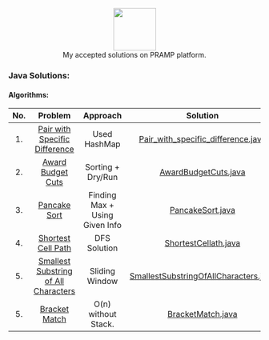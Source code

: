 <p align="center">
    <a href="https://www.hackerrank.com/jagrit_07">
        <img height=85 src="https://wicc.cornell.edu/img/pramp.png">
    </a>
    <br>My accepted solutions on PRAMP platform.
</p>


### Java Solutions:

#### Algorithms:


| No. |                                                              Problem                                                               |      Approach                   |                                                                                Solution                                                                                 |
|:---------:|:-----------------------------------------------------------------------------------------------------------------------------------:|:-----------------------------------------------------------------------------------------------------------------------------------:|:-------------------------------------------------------------------------------------------------------------------------------------------------------------------------:|
| 1. | [Pair with Specific Difference](https://www.pramp.com)                                                         |   Used HashMap             |[Pair_with_specific_difference.java](https://github.com/Jagrit29/Pramp_Java_Solutions/blob/master/Pramp/Codes/Pair_with_specific_difference.java)                          | 
| 2. | [Award Budget Cuts](https://www.pramp.com)                                                         |   Sorting + Dry/Run           |[AwardBudgetCuts.java](https://github.com/Jagrit29/Pramp_Java_Solutions/blob/master/Pramp/Codes/AwardBudgetCuts.java)                          |
| 3. | [Pancake Sort](https://www.pramp.com)                                      |   Finding Max + Using Given Info                |[PancakeSort.java](https://github.com/Jagrit29/Pramp_Java_Solutions/blob/master/Pramp/Codes/PancakeSort.java)                          |
| 4. | [Shortest Cell Path](https://www.pramp.com)                                   |       DFS Solution        |[ShortestCellath.java](https://github.com/Jagrit29/Pramp_Java_Solutions/blob/master/Pramp/Codes/ShortestCellPath.java)                          |
| 5. | [Smallest Substring of All Characters](https://www.pramp.com)                   |            Sliding Window                         |[SmallestSubstringOfAllCharacters.java](https://github.com/Jagrit29/Pramp_Java_Solutions/blob/master/Pramp/Codes/SmallestSubstringOfAllCharacters.java)                          |
| 5. | [Bracket Match ](https://www.pramp.com)                   |            O(n) without Stack.                        |[BracketMatch.java](https://github.com/Jagrit29/Pramp_Java_Solutions/blob/master/Pramp/Codes/BracketMatch.java)                          |






